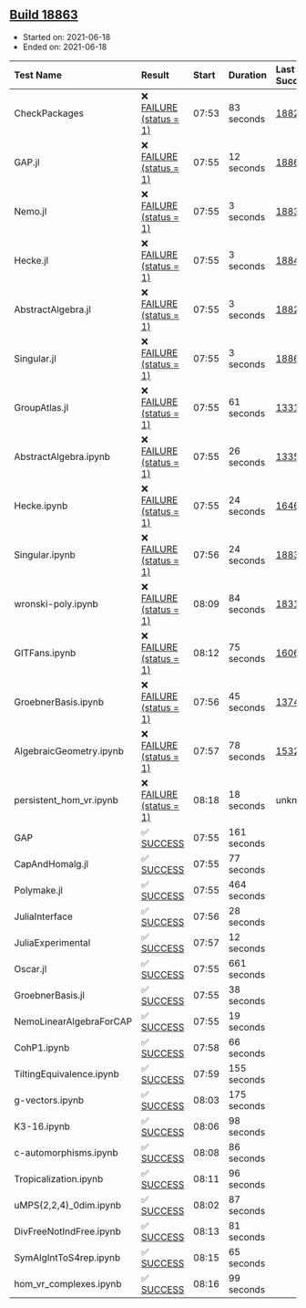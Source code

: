 ## [Build 18863](https://oscarci.mathematik.uni-kl.de/job/oscar/18863/)

* Started on: 2021-06-18
* Ended on: 2021-06-18

| Test Name    | Result | Start | Duration | Last Success | First Failure |
|:-------------|:-------|:------|:---------|:-------------|:--------------|
| CheckPackages | ❌ [FAILURE (status = 1)](https://oscarci.mathematik.uni-kl.de/job/oscar/18863/artifact/logs/build-18863/CheckPackages.log) | 07:53 | 83 seconds | [18822](https://oscarci.mathematik.uni-kl.de/job/oscar/18822/) | [18823](https://oscarci.mathematik.uni-kl.de/job/oscar/18823/) |
| GAP.jl | ❌ [FAILURE (status = 1)](https://oscarci.mathematik.uni-kl.de/job/oscar/18863/artifact/logs/build-18863/GAP.jl.log) | 07:55 | 12 seconds | [18862](https://oscarci.mathematik.uni-kl.de/job/oscar/18862/) | [18863](https://oscarci.mathematik.uni-kl.de/job/oscar/18863/) |
| Nemo.jl | ❌ [FAILURE (status = 1)](https://oscarci.mathematik.uni-kl.de/job/oscar/18863/artifact/logs/build-18863/Nemo.jl.log) | 07:55 | 3 seconds | [18835](https://oscarci.mathematik.uni-kl.de/job/oscar/18835/) | [18836](https://oscarci.mathematik.uni-kl.de/job/oscar/18836/) |
| Hecke.jl | ❌ [FAILURE (status = 1)](https://oscarci.mathematik.uni-kl.de/job/oscar/18863/artifact/logs/build-18863/Hecke.jl.log) | 07:55 | 3 seconds | [18841](https://oscarci.mathematik.uni-kl.de/job/oscar/18841/) | [18842](https://oscarci.mathematik.uni-kl.de/job/oscar/18842/) |
| AbstractAlgebra.jl | ❌ [FAILURE (status = 1)](https://oscarci.mathematik.uni-kl.de/job/oscar/18863/artifact/logs/build-18863/AbstractAlgebra.jl.log) | 07:55 | 3 seconds | [18822](https://oscarci.mathematik.uni-kl.de/job/oscar/18822/) | [18823](https://oscarci.mathematik.uni-kl.de/job/oscar/18823/) |
| Singular.jl | ❌ [FAILURE (status = 1)](https://oscarci.mathematik.uni-kl.de/job/oscar/18863/artifact/logs/build-18863/Singular.jl.log) | 07:55 | 3 seconds | [18860](https://oscarci.mathematik.uni-kl.de/job/oscar/18860/) | [18861](https://oscarci.mathematik.uni-kl.de/job/oscar/18861/) |
| GroupAtlas.jl | ❌ [FAILURE (status = 1)](https://oscarci.mathematik.uni-kl.de/job/oscar/18863/artifact/logs/build-18863/GroupAtlas.jl.log) | 07:55 | 61 seconds | [13311](https://oscarci.mathematik.uni-kl.de/job/oscar/13311/) | [13312](https://oscarci.mathematik.uni-kl.de/job/oscar/13312/) |
| AbstractAlgebra.ipynb | ❌ [FAILURE (status = 1)](https://oscarci.mathematik.uni-kl.de/job/oscar/18863/artifact/logs/build-18863/AbstractAlgebra.ipynb.log) | 07:55 | 26 seconds | [13355](https://oscarci.mathematik.uni-kl.de/job/oscar/13355/) | [13356](https://oscarci.mathematik.uni-kl.de/job/oscar/13356/) |
| Hecke.ipynb | ❌ [FAILURE (status = 1)](https://oscarci.mathematik.uni-kl.de/job/oscar/18863/artifact/logs/build-18863/Hecke.ipynb.log) | 07:55 | 24 seconds | [16463](https://oscarci.mathematik.uni-kl.de/job/oscar/16463/) | [16464](https://oscarci.mathematik.uni-kl.de/job/oscar/16464/) |
| Singular.ipynb | ❌ [FAILURE (status = 1)](https://oscarci.mathematik.uni-kl.de/job/oscar/18863/artifact/logs/build-18863/Singular.ipynb.log) | 07:56 | 24 seconds | [18835](https://oscarci.mathematik.uni-kl.de/job/oscar/18835/) | [18836](https://oscarci.mathematik.uni-kl.de/job/oscar/18836/) |
| wronski-poly.ipynb | ❌ [FAILURE (status = 1)](https://oscarci.mathematik.uni-kl.de/job/oscar/18863/artifact/logs/build-18863/wronski-poly.ipynb.log) | 08:09 | 84 seconds | [18314](https://oscarci.mathematik.uni-kl.de/job/oscar/18314/) | [18315](https://oscarci.mathematik.uni-kl.de/job/oscar/18315/) |
| GITFans.ipynb | ❌ [FAILURE (status = 1)](https://oscarci.mathematik.uni-kl.de/job/oscar/18863/artifact/logs/build-18863/GITFans.ipynb.log) | 08:12 | 75 seconds | [16068](https://oscarci.mathematik.uni-kl.de/job/oscar/16068/) | [16069](https://oscarci.mathematik.uni-kl.de/job/oscar/16069/) |
| GroebnerBasis.ipynb | ❌ [FAILURE (status = 1)](https://oscarci.mathematik.uni-kl.de/job/oscar/18863/artifact/logs/build-18863/GroebnerBasis.ipynb.log) | 07:56 | 45 seconds | [13748](https://oscarci.mathematik.uni-kl.de/job/oscar/13748/) | [13749](https://oscarci.mathematik.uni-kl.de/job/oscar/13749/) |
| AlgebraicGeometry.ipynb | ❌ [FAILURE (status = 1)](https://oscarci.mathematik.uni-kl.de/job/oscar/18863/artifact/logs/build-18863/AlgebraicGeometry.ipynb.log) | 07:57 | 78 seconds | [15322](https://oscarci.mathematik.uni-kl.de/job/oscar/15322/) | [15323](https://oscarci.mathematik.uni-kl.de/job/oscar/15323/) |
| persistent_hom_vr.ipynb | ❌ [FAILURE (status = 1)](https://oscarci.mathematik.uni-kl.de/job/oscar/18863/artifact/logs/build-18863/persistent_hom_vr.ipynb.log) | 08:18 | 18 seconds | unknown | unknown |
| GAP | ✅ [SUCCESS](https://oscarci.mathematik.uni-kl.de/job/oscar/18863/artifact/logs/build-18863/GAP.log) | 07:55 | 161 seconds |  |  |
| CapAndHomalg.jl | ✅ [SUCCESS](https://oscarci.mathematik.uni-kl.de/job/oscar/18863/artifact/logs/build-18863/CapAndHomalg.jl.log) | 07:55 | 77 seconds |  |  |
| Polymake.jl | ✅ [SUCCESS](https://oscarci.mathematik.uni-kl.de/job/oscar/18863/artifact/logs/build-18863/Polymake.jl.log) | 07:55 | 464 seconds |  |  |
| JuliaInterface | ✅ [SUCCESS](https://oscarci.mathematik.uni-kl.de/job/oscar/18863/artifact/logs/build-18863/JuliaInterface.log) | 07:56 | 28 seconds |  |  |
| JuliaExperimental | ✅ [SUCCESS](https://oscarci.mathematik.uni-kl.de/job/oscar/18863/artifact/logs/build-18863/JuliaExperimental.log) | 07:57 | 12 seconds |  |  |
| Oscar.jl | ✅ [SUCCESS](https://oscarci.mathematik.uni-kl.de/job/oscar/18863/artifact/logs/build-18863/Oscar.jl.log) | 07:55 | 661 seconds |  |  |
| GroebnerBasis.jl | ✅ [SUCCESS](https://oscarci.mathematik.uni-kl.de/job/oscar/18863/artifact/logs/build-18863/GroebnerBasis.jl.log) | 07:55 | 38 seconds |  |  |
| NemoLinearAlgebraForCAP | ✅ [SUCCESS](https://oscarci.mathematik.uni-kl.de/job/oscar/18863/artifact/logs/build-18863/NemoLinearAlgebraForCAP.log) | 07:55 | 19 seconds |  |  |
| CohP1.ipynb | ✅ [SUCCESS](https://oscarci.mathematik.uni-kl.de/job/oscar/18863/artifact/logs/build-18863/CohP1.ipynb.log) | 07:58 | 66 seconds |  |  |
| TiltingEquivalence.ipynb | ✅ [SUCCESS](https://oscarci.mathematik.uni-kl.de/job/oscar/18863/artifact/logs/build-18863/TiltingEquivalence.ipynb.log) | 07:59 | 155 seconds |  |  |
| g-vectors.ipynb | ✅ [SUCCESS](https://oscarci.mathematik.uni-kl.de/job/oscar/18863/artifact/logs/build-18863/g-vectors.ipynb.log) | 08:03 | 175 seconds |  |  |
| K3-16.ipynb | ✅ [SUCCESS](https://oscarci.mathematik.uni-kl.de/job/oscar/18863/artifact/logs/build-18863/K3-16.ipynb.log) | 08:06 | 98 seconds |  |  |
| c-automorphisms.ipynb | ✅ [SUCCESS](https://oscarci.mathematik.uni-kl.de/job/oscar/18863/artifact/logs/build-18863/c-automorphisms.ipynb.log) | 08:08 | 86 seconds |  |  |
| Tropicalization.ipynb | ✅ [SUCCESS](https://oscarci.mathematik.uni-kl.de/job/oscar/18863/artifact/logs/build-18863/Tropicalization.ipynb.log) | 08:11 | 96 seconds |  |  |
| uMPS(2,2,4)_0dim.ipynb | ✅ [SUCCESS](https://oscarci.mathematik.uni-kl.de/job/oscar/18863/artifact/logs/build-18863/uMPS-2-2-4-_0dim.ipynb.log) | 08:02 | 87 seconds |  |  |
| DivFreeNotIndFree.ipynb | ✅ [SUCCESS](https://oscarci.mathematik.uni-kl.de/job/oscar/18863/artifact/logs/build-18863/DivFreeNotIndFree.ipynb.log) | 08:13 | 81 seconds |  |  |
| SymAlgIntToS4rep.ipynb | ✅ [SUCCESS](https://oscarci.mathematik.uni-kl.de/job/oscar/18863/artifact/logs/build-18863/SymAlgIntToS4rep.ipynb.log) | 08:15 | 65 seconds |  |  |
| hom_vr_complexes.ipynb | ✅ [SUCCESS](https://oscarci.mathematik.uni-kl.de/job/oscar/18863/artifact/logs/build-18863/hom_vr_complexes.ipynb.log) | 08:16 | 99 seconds |  |  |
